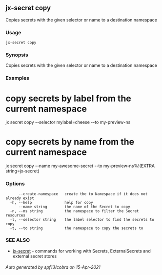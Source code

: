 ## jx-secret copy

Copies secrets with the given selector or name to a destination namespace

### Usage

```
jx-secret copy
```

### Synopsis

Copies secrets with the given selector or name to a destination namespace

### Examples

  # copy secrets by label from the current namespace
  jx secret copy --selector mylabel=cheese --to my-preview-ns
  
  # copy secrets by name from the current namespace
  jx secret copy --name my-awesome-secret --to my-preview-ns%!(EXTRA string=jx-secret)

### Options

```
      --create-namespace   create the to Namespace if it does not already exist
  -h, --help               help for copy
      --name string        the name of the Secret to copy
  -n, --ns string          the namespace to filter the Secret resources
  -l, --selector string    the label selector to find the secrets to copy
  -t, --to string          the namespace to copy the secrets to
```

### SEE ALSO

* [jx-secret](jx-secret.md)	 - commands for working with Secrets, ExternalSecrets and external secret stores

###### Auto generated by spf13/cobra on 15-Apr-2021
